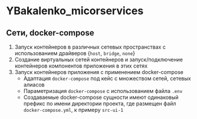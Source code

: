# YBakalenko_micorservices

## Cети, docker-compose

1. Запуск контейнеров в различных сетевых пространствах с использованием драйверов {`host`, `bridge`, `none`}
2. Создание виртуальных сетей контейнеров и запуск/подключение контейнеров компонентов приложения в этих сетях
3. Запуск контейнеров приложения с применением docker-compose
   - Адаптация `docker-compose` под кейс с множеством сетей, сетевых алиасов
   - Параметризация `docker-compose` с использованием файла `.env`
   - Cоздаваемые docker-compose сущности имеют одинаковый префикс по имени директории проекта, где размещен файл `docker-compose.yml`, к примеру `src-ui-1`
